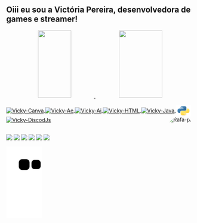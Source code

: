 ## Oiii eu sou a Victória Pereira, desenvolvedora de games e streamer!
<div align="center">
  <a href="https://github.com/vickydscp">
  <img height="180em" width="42%" src="https://github-readme-stats.vercel.app/api?username=vickydscp&show_icons=true&theme=material-palenight&include_all_commits=true&count_private=true"/>
  <img height="180em" width="48%" src="https://github-readme-stats.vercel.app/api/top-langs/?username=vickydscp&layout=compact&langs_count=7&theme=material-palenight"/>
</div>
<div style="display: inline_block"><br>
  <img align="center" alt="Vicky-Canva" height="30" width="40"  src="https://cdn.jsdelivr.net/gh/devicons/devicon/icons/canva/canva-original.svg">
  <img align="center" alt="Vicky-Ae" height="30" width="40" src=src="https://cdn.jsdelivr.net/gh/devicons/devicon/icons/aftereffects/aftereffects-original.svg">
  <img align="center" alt="Vicky-Ai" height="30" width="40" src="https://cdn.jsdelivr.net/gh/devicons/devicon/icons/illustrator/illustrator-line.svg">
  <img align="center" alt="Vicky-HTML" height="30" width="40" src="https://cdn.jsdelivr.net/gh/devicons/devicon/icons/html5/html5-plain.svg">
  <img align="center" alt="Vicky-Java" height="30" width="40"  src="https://cdn.jsdelivr.net/gh/devicons/devicon/icons/java/java-plain.svg">
  <img align="center" alt="Vicky-Python" height="30" width="40" src="https://raw.githubusercontent.com/devicons/devicon/master/icons/python/python-original.svg">
  <img align="center" alt="Vicky-DiscodJs" height="30" width="40" src="https://cdn.jsdelivr.net/gh/devicons/devicon/icons/discordjs/discordjs-original-wordmark.svg">
  <img align="right" alt="Rafa-pic" height="150" style="border-radius:50px;" src=https://media.discordapp.net/attachments/901308494588829807/970328551171702814/Verde_e_Branco_Retro_Diario_Post_para_Instagram_sobre_Comida_Culinaria.png?width=432&height=432
</div>
  
  ##
 
<div> 
  <a href="https://www.youtube.com/channel/UC_-uuuZbY0AAt9CViNzvc-Q" target="_blank"><img src="https://img.shields.io/badge/YouTube-FF0000?style=for-the-badge&logo=youtube&logoColor=white" target="_blank"></a>
  <a href="https://instagram.com/rafaballerini" target="_blank"><img src="https://img.shields.io/badge/-Instagram-%23E4405F?style=for-the-badge&logo=instagram&logoColor=white" target="_blank"></a>
 	<a href="https://www.twitch.tv/rafaballerinii" target="_blank"><img src="https://img.shields.io/badge/Twitch-9146FF?style=for-the-badge&logo=twitch&logoColor=white" target="_blank"></a>
 <a href="https://discord.gg/wagxzStdcR" target="_blank"><img src="https://img.shields.io/badge/Discord-7289DA?style=for-the-badge&logo=discord&logoColor=white" target="_blank"></a> 
  <a href = "mailto:contatorafaballerini@gmail.com"><img src="https://img.shields.io/badge/-Gmail-%23333?style=for-the-badge&logo=gmail&logoColor=white" target="_blank"></a>
  <a href="https://www.linkedin.com/in/rafaella-ballerini-45875016a" target="_blank"><img src="https://img.shields.io/badge/-LinkedIn-%230077B5?style=for-the-badge&logo=linkedin&logoColor=white" target="_blank"></a> 
 
  ![Snake animation](https://github.com/rafaballerini/rafaballerini/blob/output/github-contribution-grid-snake.svg)
 
</div>
